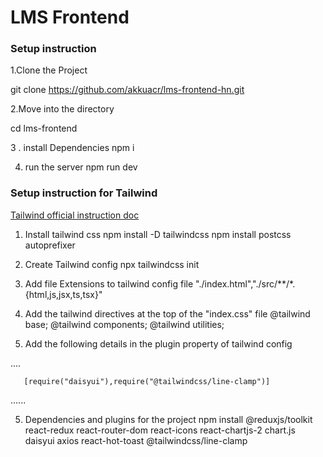 # LMS Frontend

### Setup instruction

1.Clone the Project
  
  git clone  https://github.com/akkuacr/lms-frontend-hn.git

2.Move into the directory
   
   cd lms-frontend

3 . install Dependencies
    npm i
    
4. run the server
   npm run dev 


### Setup instruction for Tailwind
[Tailwind official instruction doc ](https://tailwindcss.com/docs/installation)

1. Install tailwind css
 npm install -D tailwindcss
 npm install postcss autoprefixer

2. Create Tailwind config
npx tailwindcss init

3. Add file Extensions to tailwind config file
"./index.html","./src/**/*.{html,js,jsx,ts,tsx}"

4. Add the tailwind directives at the top of the "index.css" file
@tailwind base;
@tailwind components;
@tailwind utilities;


5. Add the following details in the plugin property of tailwind config

....

       [require("daisyui"),require("@tailwindcss/line-clamp")]

......

5. Dependencies and plugins for the project
npm install @reduxjs/toolkit react-redux react-router-dom react-icons react-chartjs-2 chart.js daisyui axios react-hot-toast @tailwindcss/line-clamp

 





